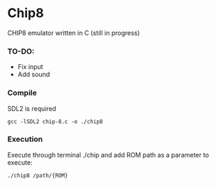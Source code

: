 # Chip8

CHIP8 emulator written in C (still in progress)

### TO-DO:
- Fix input
- Add sound

### Compile
SDL2 is required

```
gcc -lSDL2 chip-8.c -o ./chip8
```


### Execution
Execute through terminal ./chip and add ROM path as a parameter to execute:

```
./chip8 /path/{ROM}
```
